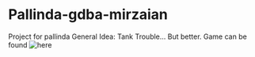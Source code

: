 # Pallinda-gdba-mirzaian
Project for pallinda
General Idea: Tank Trouble... But better. Game can be found ![here](https://tanktrouble.com/)

